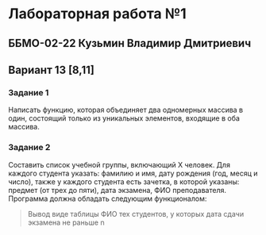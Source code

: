 # Лабораторная работа №1
## ББМО-02-22 Кузьмин Владимир Дмитриевич
## Вариант 13 [8,11]

### Задание 1
Написать функцию, которая объединяет два одномерных массива в один, состоящий только из уникальных элементов, входящие в оба массива.

### Задание 2
Составить список учебной группы, включающий Х человек. Для каждого студента указать: фамилию и имя, дату рождения (год, месяц и число), также у каждого студента есть зачетка, в которой указаны: предмет (от трех до пяти), дата экзамена, ФИО преподавателя.
Программа должна обладать следующим функционалом:
>Вывод виде таблицы ФИО тех студентов, у которых дата сдачи экзамена не раньше n
